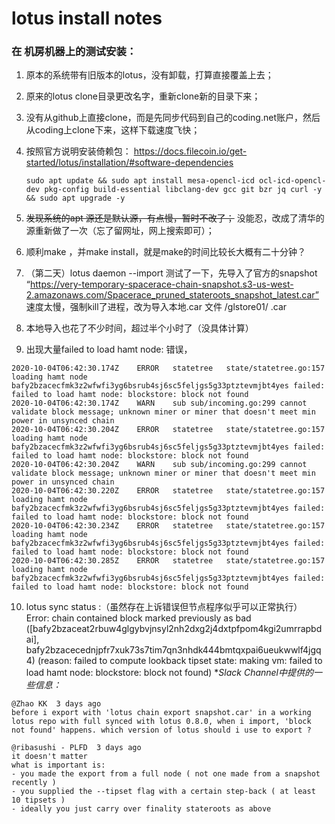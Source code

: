 # lotus install notes #
### 在 机房机器上的测试安装：
1. 原本的系统带有旧版本的lotus，没有卸载，打算直接覆盖上去；
2. 原来的lotus clone目录更改名字，重新clone新的目录下来；
3. 没有从github上直接clone，而是先同步代码到自己的coding.net账户，然后从coding上clone下来，这样下载速度飞快；
4. 按照官方说明安装倚赖包：	https://docs.filecoin.io/get-started/lotus/installation/#software-dependencies

	```
	sudo apt update && sudo apt install mesa-opencl-icd ocl-icd-opencl-dev pkg-config build-essential libclang-dev gcc git bzr jq curl -y && sudo apt upgrade -y
	```
	
5. ~~发现系统的apt 源还是默认源，有点慢，暂时不改了；~~ 没能忍，改成了清华的源重新做了一次（忘了留网址，网上搜索即可）；
6. 顺利make ，并make install，就是make的时间比较长大概有二十分钟？
7. （第二天）lotus daemon --import 测试了一下，先导入了官方的snapshot “https://very-temporary-spacerace-chain-snapshot.s3-us-west-2.amazonaws.com/Spacerace_pruned_stateroots_snapshot_latest.car” 速度太慢，强制kill了进程，改为导入本地.car 文件 /glstore01/  .car
8. 本地导入也花了不少时间，超过半个小时了（没具体计算）
9. 出现大量failed to load hamt node:  错误，

```
2020-10-04T06:42:30.174Z	ERROR	statetree	state/statetree.go:157	loading hamt node bafy2bzacecfmk3z2wfwfi3yg6bsrub4sj6sc5feljgs5g33ptztevmjbt4yes failed: failed to load hamt node: blockstore: block not found
2020-10-04T06:42:30.174Z	WARN	sub	sub/incoming.go:299	cannot validate block message; unknown miner or miner that doesn't meet min power in unsynced chain
2020-10-04T06:42:30.204Z	ERROR	statetree	state/statetree.go:157	loading hamt node bafy2bzacecfmk3z2wfwfi3yg6bsrub4sj6sc5feljgs5g33ptztevmjbt4yes failed: failed to load hamt node: blockstore: block not found
2020-10-04T06:42:30.204Z	WARN	sub	sub/incoming.go:299	cannot validate block message; unknown miner or miner that doesn't meet min power in unsynced chain
2020-10-04T06:42:30.220Z	ERROR	statetree	state/statetree.go:157	loading hamt node bafy2bzacecfmk3z2wfwfi3yg6bsrub4sj6sc5feljgs5g33ptztevmjbt4yes failed: failed to load hamt node: blockstore: block not found
2020-10-04T06:42:30.234Z	ERROR	statetree	state/statetree.go:157	loading hamt node bafy2bzacecfmk3z2wfwfi3yg6bsrub4sj6sc5feljgs5g33ptztevmjbt4yes failed: failed to load hamt node: blockstore: block not found
2020-10-04T06:42:30.285Z	ERROR	statetree	state/statetree.go:157	loading hamt node bafy2bzacecfmk3z2wfwfi3yg6bsrub4sj6sc5feljgs5g33ptztevmjbt4yes failed: failed to load hamt node: blockstore: block not found
```
10. lotus sync status :（虽然存在上诉错误但节点程序似乎可以正常执行）
	Error: chain contained block marked previously as bad ([bafy2bzaceat2rbuw4glgybvjnsyl2nh2dxg2j4dxtpfpom4kgi2umrrapbdai], bafy2bzacecednjpfr7xuk73s7tim7qn3nhdk444bmtqxpai6ueukwwlf4jgq4) (reason: failed to compute lookback tipset state: making vm: failed to load hamt node: blockstore: block not found)
	**Slack Channel中提供的一些信息：*
```
@Zhao KK  3 days ago
before i export with 'lotus chain export snapshot.car' in a working lotus repo with full synced with lotus 0.8.0, when i import, 'block not found' happens. which version of lotus should i use to export ?

@ribasushi - PLFD  3 days ago
it doesn't matter
what is important is:
- you made the export from a full node ( not one made from a snapshot recently )
- you supplied the --tipset flag with a certain step-back ( at least 10 tipsets )
- ideally you just carry over finality stateroots as above
```
